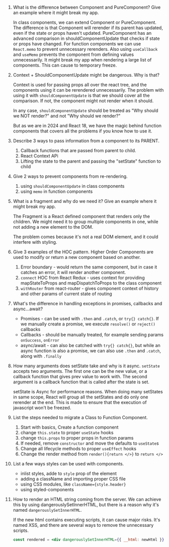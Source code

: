 1. What is the difference between Component and PureComponent?
   Give an example where it might break my app.

   In class components, we can extend Component or PureComponent.
   The difference is that Component will rerender if its parent has updated, even if the state or props haven't updated. PureComponent has an advanced comparison in shouldComponentUpdate that checks if state or props have changed.
   For function components we can use `React.memo` to prevent unnecessary rerenders. Also using `useCallback` and `useMemo` prevents the component from defining values unnecessarily.
   It might break my app when rendering a large list of components. This can cause to temporary freeze.

2. Context + ShouldComponentUpdate might be dangerous. Why is that?

   Context is used for passing props all over the react tree, and the components using it can be rerendered unnecessarily. The problem with using it with `shouldComponentUpdate` is that we should cover all the comparison. If not, the component might not render when it should.

   In any case, `shouldComponentUpdate` should be treated as "Why should we NOT render?" and not "Why should we render?"

   But as we are in 2024 and React 18, we have the magic behind function components that covers all the problems if you know how to use it.

3. Describe 3 ways to pass information from a component to its PARENT.

   1. Callback functions that are passed from parent to child.
   2. React Context APi
   3. Lifting the state to the parent and passing the "setState" function to child

4. Give 2 ways to prevent components from re-rendering.

   1. using `shouldComponentUpdate` in class components
   2. using `memo` in function components

5. What is a fragment and why do we need it? Give an example where it might break my app.

   The Fragment is a React defined component that renders only the children. We might need it to group multiple components in one, while not adding a new element to the DOM.

   The problem comes because it's not a real DOM element, and it could interfere with styling.

6. Give 3 examples of the HOC pattern.
   Higher Order Components are used to modify or return a new component based on another.

   1. Error boundary - would return the same component, but in case it catches an error, it will render another component.
   2. `connect` HOC from React Redux - uses context for providing mapStateToProps and mapDispatchToProps to the class component
   3. `withRouter` from react-router - gives component context of history and other params of current state of routing

7. What's the difference in handling exceptions in promises, callbacks and async...await?

   - Promises - can be used with `.then` and `.catch`, or `try{} catch{}`.
     If we manually create a promise, we execute `resolve()` or `reject()` callbacks
   - Callbacks - should be manually treated, for example sending params `onSuccess`, `onError`
   - async/await - can also be catched with `try{} catch{}`, but while an async function is also a promise, we can also use `.then` and `.catch`, along with `.finally`

8. How many arguments does setState take and why is it async.
   `setState` accepts two arguments. The first one can be the new value, or a callback function that gives prev value to work with. The second argument is a callback function that is called after the state is set.

   setState is Async for performance reasons. When doing many setStates in same scope, React will group all the setStates and do only one rerender at the end. This is made to ensure that the execution of javascript won't be freezed.

9. List the steps needed to migrate a Class to Function Component.

   1. Start with basics, Create a function component
   2. change `this.state` to proper `useState` hooks
   3. change `this.props` to proper props in function params
   4. If needed, remove `constructor` and move the defaults to `useState`s
   5. Change all lifecycle methods to proper `useEffect` hooks
   6. Change the render method from `render(){return </>}` to `return </>`

10. List a few ways styles can be used with components.

    - inlist styles, adde to `style` prop of the element
    - adding a className and importing proper CSS file
    - using CSS modules, like `className={style.header}`
    - using styled-components

11. How to render an HTML string coming from the server.
    We can achieve this by using dangerouslySetInnerHTML, but there is a reason why it's named `dangerouslySetInnerHTML`.

    If the new html contains executing scripts, it can cause major risks.
    It's named XSS, and there are several ways to remove the unnecessary scripts.

    ```jsx
    const rendered = <div dangerouslySetInnerHTML={{ __html: newHtml }} />;
    ```
